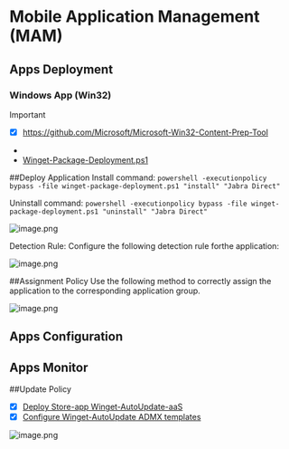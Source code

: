 # Mobile Application Management (MAM)

## Apps Deployment

### Windows App (Win32)

> [!IMPORTANT]
> - [X] https://github.com/Microsoft/Microsoft-Win32-Content-Prep-Tool
- 
- [Winget-Package-Deployment.ps1](https://dev.azure.com/Rubicon-CMC/Monitoring/_git/Monitoring?path=/Scripts/winget-package-deployment.ps1&version=GBNew-Scripts)


##Deploy Application
Install command:
`powershell -executionpolicy bypass -file winget-package-deployment.ps1 "install" "Jabra Direct"`

Uninstall command:
`powershell -executionpolicy bypass -file winget-package-deployment.ps1 "uninstall" "Jabra Direct"`

![image.png](/.attachments/image-1b4e7afa-6415-4ed7-bf75-e9b367ffcf96.png)

Detection Rule:
Configure the following detection rule forthe application:

![image.png](/.attachments/image-d543bf81-5469-4be5-896d-bc1128e490dd.png)

##Assignment Policy
Use the following method to correctly assign the application to the corresponding application group. 

![image.png](/.attachments/image-869f1053-27c7-41b0-ba03-c47b42f0dcd9.png)




## Apps Configuration


## Apps Monitor




##Update Policy
- [X] [Deploy Store-app Winget-AutoUpdate-aaS](https://apps.microsoft.com/detail/xp89bsk82w9j28?amp%3Bgl=US&hl=en-us&gl=NL) 
- [X] [Configure Winget-AutoUpdate ADMX templates](https://github.com/Romanitho/Winget-AutoUpdate/tree/main/Sources/Policies/ADMX) 

![image.png](/.attachments/image-4e1022c5-7c6a-4b60-8d72-653acd019686.png)
